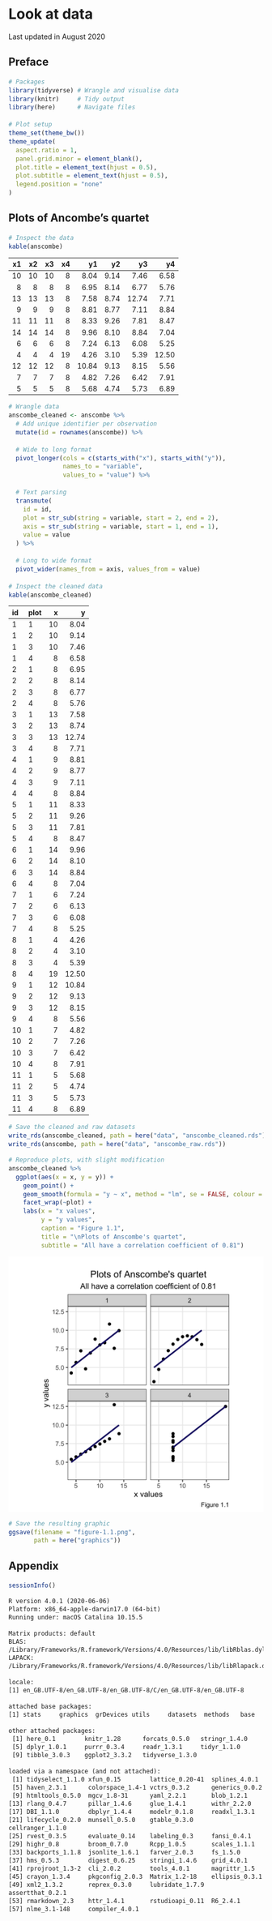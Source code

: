 Look at data
================
Last updated in August 2020

## Preface

``` r
# Packages
library(tidyverse) # Wrangle and visualise data
library(knitr)     # Tidy output
library(here)      # Navigate files

# Plot setup
theme_set(theme_bw())
theme_update(
  aspect.ratio = 1,
  panel.grid.minor = element_blank(),
  plot.title = element_text(hjust = 0.5),
  plot.subtitle = element_text(hjust = 0.5),
  legend.position = "none"
)
```

## Plots of Ancombe’s quartet

``` r
# Inspect the data
kable(anscombe)
```

| x1 | x2 | x3 | x4 |    y1 |   y2 |    y3 |    y4 |
| -: | -: | -: | -: | ----: | ---: | ----: | ----: |
| 10 | 10 | 10 |  8 |  8.04 | 9.14 |  7.46 |  6.58 |
|  8 |  8 |  8 |  8 |  6.95 | 8.14 |  6.77 |  5.76 |
| 13 | 13 | 13 |  8 |  7.58 | 8.74 | 12.74 |  7.71 |
|  9 |  9 |  9 |  8 |  8.81 | 8.77 |  7.11 |  8.84 |
| 11 | 11 | 11 |  8 |  8.33 | 9.26 |  7.81 |  8.47 |
| 14 | 14 | 14 |  8 |  9.96 | 8.10 |  8.84 |  7.04 |
|  6 |  6 |  6 |  8 |  7.24 | 6.13 |  6.08 |  5.25 |
|  4 |  4 |  4 | 19 |  4.26 | 3.10 |  5.39 | 12.50 |
| 12 | 12 | 12 |  8 | 10.84 | 9.13 |  8.15 |  5.56 |
|  7 |  7 |  7 |  8 |  4.82 | 7.26 |  6.42 |  7.91 |
|  5 |  5 |  5 |  8 |  5.68 | 4.74 |  5.73 |  6.89 |

``` r
# Wrangle data
anscombe_cleaned <- anscombe %>% 
  # Add unique identifier per observation
  mutate(id = rownames(anscombe)) %>% 
  
  # Wide to long format
  pivot_longer(cols = c(starts_with("x"), starts_with("y")),
               names_to = "variable",
               values_to = "value") %>% 
  
  # Text parsing
  transmute(
    id = id,
    plot = str_sub(string = variable, start = 2, end = 2),
    axis = str_sub(string = variable, start = 1, end = 1),
    value = value
  ) %>% 
  
  # Long to wide format
  pivot_wider(names_from = axis, values_from = value)

# Inspect the cleaned data
kable(anscombe_cleaned)
```

| id | plot |  x |     y |
| :- | :--- | -: | ----: |
| 1  | 1    | 10 |  8.04 |
| 1  | 2    | 10 |  9.14 |
| 1  | 3    | 10 |  7.46 |
| 1  | 4    |  8 |  6.58 |
| 2  | 1    |  8 |  6.95 |
| 2  | 2    |  8 |  8.14 |
| 2  | 3    |  8 |  6.77 |
| 2  | 4    |  8 |  5.76 |
| 3  | 1    | 13 |  7.58 |
| 3  | 2    | 13 |  8.74 |
| 3  | 3    | 13 | 12.74 |
| 3  | 4    |  8 |  7.71 |
| 4  | 1    |  9 |  8.81 |
| 4  | 2    |  9 |  8.77 |
| 4  | 3    |  9 |  7.11 |
| 4  | 4    |  8 |  8.84 |
| 5  | 1    | 11 |  8.33 |
| 5  | 2    | 11 |  9.26 |
| 5  | 3    | 11 |  7.81 |
| 5  | 4    |  8 |  8.47 |
| 6  | 1    | 14 |  9.96 |
| 6  | 2    | 14 |  8.10 |
| 6  | 3    | 14 |  8.84 |
| 6  | 4    |  8 |  7.04 |
| 7  | 1    |  6 |  7.24 |
| 7  | 2    |  6 |  6.13 |
| 7  | 3    |  6 |  6.08 |
| 7  | 4    |  8 |  5.25 |
| 8  | 1    |  4 |  4.26 |
| 8  | 2    |  4 |  3.10 |
| 8  | 3    |  4 |  5.39 |
| 8  | 4    | 19 | 12.50 |
| 9  | 1    | 12 | 10.84 |
| 9  | 2    | 12 |  9.13 |
| 9  | 3    | 12 |  8.15 |
| 9  | 4    |  8 |  5.56 |
| 10 | 1    |  7 |  4.82 |
| 10 | 2    |  7 |  7.26 |
| 10 | 3    |  7 |  6.42 |
| 10 | 4    |  8 |  7.91 |
| 11 | 1    |  5 |  5.68 |
| 11 | 2    |  5 |  4.74 |
| 11 | 3    |  5 |  5.73 |
| 11 | 4    |  8 |  6.89 |

``` r
# Save the cleaned and raw datasets
write_rds(anscombe_cleaned, path = here("data", "anscombe_cleaned.rds"))
write_rds(anscombe, path = here("data", "anscombe_raw.rds"))
```

``` r
# Reproduce plots, with slight modification
anscombe_cleaned %>% 
  ggplot(aes(x = x, y = y)) +
    geom_point() +
    geom_smooth(formula = "y ~ x", method = "lm", se = FALSE, colour = "midnightblue") +
    facet_wrap(~plot) +
    labs(x = "x values",
         y = "y values",
         caption = "Figure 1.1",
         title = "\nPlots of Anscombe's quartet",
         subtitle = "All have a correlation coefficient of 0.81")
```

<img src="1-look-at-data_files/figure-gfm/reproduce-plots-1.png" style="display: block; margin: auto;" />

``` r
# Save the resulting graphic
ggsave(filename = "figure-1.1.png",
       path = here("graphics"))
```

## Appendix

``` r
sessionInfo()
```

``` 
R version 4.0.1 (2020-06-06)
Platform: x86_64-apple-darwin17.0 (64-bit)
Running under: macOS Catalina 10.15.5

Matrix products: default
BLAS:   /Library/Frameworks/R.framework/Versions/4.0/Resources/lib/libRblas.dylib
LAPACK: /Library/Frameworks/R.framework/Versions/4.0/Resources/lib/libRlapack.dylib

locale:
[1] en_GB.UTF-8/en_GB.UTF-8/en_GB.UTF-8/C/en_GB.UTF-8/en_GB.UTF-8

attached base packages:
[1] stats     graphics  grDevices utils     datasets  methods   base     

other attached packages:
 [1] here_0.1        knitr_1.28      forcats_0.5.0   stringr_1.4.0  
 [5] dplyr_1.0.1     purrr_0.3.4     readr_1.3.1     tidyr_1.1.0    
 [9] tibble_3.0.3    ggplot2_3.3.2   tidyverse_1.3.0

loaded via a namespace (and not attached):
 [1] tidyselect_1.1.0 xfun_0.15        lattice_0.20-41  splines_4.0.1   
 [5] haven_2.3.1      colorspace_1.4-1 vctrs_0.3.2      generics_0.0.2  
 [9] htmltools_0.5.0  mgcv_1.8-31      yaml_2.2.1       blob_1.2.1      
[13] rlang_0.4.7      pillar_1.4.6     glue_1.4.1       withr_2.2.0     
[17] DBI_1.1.0        dbplyr_1.4.4     modelr_0.1.8     readxl_1.3.1    
[21] lifecycle_0.2.0  munsell_0.5.0    gtable_0.3.0     cellranger_1.1.0
[25] rvest_0.3.5      evaluate_0.14    labeling_0.3     fansi_0.4.1     
[29] highr_0.8        broom_0.7.0      Rcpp_1.0.5       scales_1.1.1    
[33] backports_1.1.8  jsonlite_1.6.1   farver_2.0.3     fs_1.5.0        
[37] hms_0.5.3        digest_0.6.25    stringi_1.4.6    grid_4.0.1      
[41] rprojroot_1.3-2  cli_2.0.2        tools_4.0.1      magrittr_1.5    
[45] crayon_1.3.4     pkgconfig_2.0.3  Matrix_1.2-18    ellipsis_0.3.1  
[49] xml2_1.3.2       reprex_0.3.0     lubridate_1.7.9  assertthat_0.2.1
[53] rmarkdown_2.3    httr_1.4.1       rstudioapi_0.11  R6_2.4.1        
[57] nlme_3.1-148     compiler_4.0.1  
```
